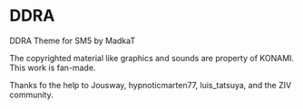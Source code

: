 # DDRA
DDRA Theme for SM5 by MadkaT

The copyrighted material like graphics and sounds are property of KONAMI. This work is fan-made.

Thanks fo the help to Jousway, hypnoticmarten77, luis_tatsuya, and the ZIV community.